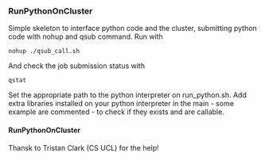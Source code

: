 ### RunPythonOnCluster

Simple skeleton to interface python code and the cluster, submitting python code with nohup and qsub command.
Run with 
```
nohup ./qsub_call.sh
```
And check the job submission status with  
```
qstat
```
Set the appropriate path to the python interpreter on run_python.sh.
Add extra libraries installed on your python interpreter in the main - some example are 
commented - to check if they exists and are callable.

#### RunPythonOnCluster
Thansk to Tristan Clark (CS UCL) for the help!